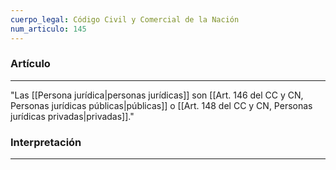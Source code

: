 ```yaml
---
cuerpo_legal: Código Civil y Comercial de la Nación
num_articulo: 145
---
```


### Artículo
---
"Las [[Persona jurídica|personas jurídicas]] son [[Art. 146 del CC y CN, Personas jurídicas públicas|públicas]] o [[Art. 148 del CC y CN, Personas jurídicas privadas|privadas]]."

### Interpretación
---
